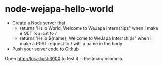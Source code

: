 # node-wejapa-hello-world

- Create a Node server that 
     - returns 'Hello World, Welcome to WeJapa Internships" when I make a GET request to /
     - returns 'Hello ${name}, Welcome to WeJapa Internships" when I make a POST request to / with a name in the body
- Push your server code to Github

Open [http://localhost:3000](http://localhost:3000) to test it in Postman/Insomnia.

